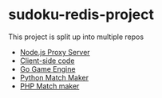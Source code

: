 # sudoku-redis-project

This project is split up into multiple repos

* [Node.js Proxy Server](https://github.com/stockholmux/sudoku-proxy-server)
* [Client-side code](https://github.com/stockholmux/VueJs-Experiments)
* [Go Game Engine](https://github.com/stockholmux/go-sudoku-engine)
* [Python Match Maker]()
* [PHP Match maker]()